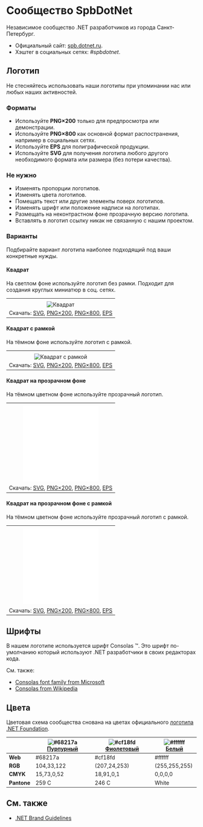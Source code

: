 ﻿# Сообщество SpbDotNet

Независимое сообщество .NET разработчиков из города Санкт-Петербург.

- Официальный сайт: [spb.dotnet.ru](https://spb.dotnet.ru/).
- Хэштег в социальных сетях: _#spbdotnet_.

## Логотип

Не стесняйтесь использовать наши логотипы при упоминании нас или любых наших активностей.

### Форматы

- Используйте **PNG×200** только для предпросмотра или демонстрации.
- Используйте **PNG×800** как основной формат распостранения, например в социальных сетях.
- Используйте **EPS** для полиграфической продукции.
- Используйте **SVG** для получения логотипа любого другого необходимого формата или размера (без потери качества).

### Не нужно

- Изменять пропорции логотипов.
- Изменять цвета логотипов.
- Помещать текст или другие элементы поверх логотипов.
- Изменять шрифт или положение надписи на логотипах.
- Размещать на неконтрастном фоне прозрачную версию логотипа.
- Вставлять в логотип ссылку никак не связанную с нашим проектом.

### Варианты

Подбирайте вариант логотипа наиболее подходящий под ваши конкретные нужды.

#### Квадрат

На светлом фоне используйте логотип без рамки. Подходит для создания круглых миниатюр в соц. сетях.

|       |
| :---: |
|       |
| ![Квадрат](spbdotnet-logo-squared-200.png) |
| Скачать: [SVG](https://raw.githubusercontent.com/DotNetRu/BrandBook/master/Logo/Spb/spbdotnet-logo-squared.svg), [PNG×200](https://raw.githubusercontent.com/DotNetRu/BrandBook/master/Logo/Spb/spbdotnet-logo-squared-200.png), [PNG×800](https://raw.githubusercontent.com/DotNetRu/BrandBook/master/Logo/Spb/spbdotnet-logo-squared-800.png), [EPS](https://raw.githubusercontent.com/DotNetRu/BrandBook/master/Logo/Spb/spbdotnet-logo-squared.eps) |

#### Квадрат с рамкой

На тёмном фоне используйте логотип с рамкой.

|       |
| :---: |
|       |
| ![Квадрат с рамкой](spbdotnet-logo-squared-bordered-200.png) |
| Скачать: [SVG](https://raw.githubusercontent.com/DotNetRu/BrandBook/master/Logo/Spb/spbdotnet-logo-squared-bordered.svg), [PNG×200](https://raw.githubusercontent.com/DotNetRu/BrandBook/master/Logo/Spb/spbdotnet-logo-squared-bordered-200.png), [PNG×800](https://raw.githubusercontent.com/DotNetRu/BrandBook/master/Logo/Spb/spbdotnet-logo-squared-bordered-800.png), [EPS](https://raw.githubusercontent.com/DotNetRu/BrandBook/master/Logo/Spb/spbdotnet-logo-squared-bordered.eps) |

#### Квадрат на прозрачном фоне

На тёмном цветном фоне используйте прозрачный логотип.

|       |
| :---: |
|       |
| ![Квадрат на прозрачном фоне](spbdotnet-logo-squared-white-200.png) |
| Скачать: [SVG](https://raw.githubusercontent.com/DotNetRu/BrandBook/master/Logo/Spb/spbdotnet-logo-squared-white.svg), [PNG×200](https://raw.githubusercontent.com/DotNetRu/BrandBook/master/Logo/Spb/spbdotnet-logo-squared-white-200.png), [PNG×800](https://raw.githubusercontent.com/DotNetRu/BrandBook/master/Logo/Spb/spbdotnet-logo-squared-white-800.png), [EPS](https://raw.githubusercontent.com/DotNetRu/BrandBook/master/Logo/Spb/spbdotnet-logo-squared-white.eps) |

#### Квадрат на прозрачном фоне с рамкой

На тёмном цветном фоне используйте прозрачный логотип с рамкой.

|       |
| :---: |
|       |
| ![Квадрат на прозрачном фоне с рамкой](spbdotnet-logo-squared-white-bordered-200.png) |
| Скачать: [SVG](https://raw.githubusercontent.com/DotNetRu/BrandBook/master/Logo/Spb/spbdotnet-logo-squared-white-bordered.svg), [PNG×200](https://raw.githubusercontent.com/DotNetRu/BrandBook/master/Logo/Spb/spbdotnet-logo-squared-white-bordered-200.png), [PNG×800](https://raw.githubusercontent.com/DotNetRu/BrandBook/master/Logo/Spb/spbdotnet-logo-squared-white-bordered-800.png), [EPS](https://raw.githubusercontent.com/DotNetRu/BrandBook/master/Logo/Spb/spbdotnet-logo-squared-white-bordered.eps) |

## Шрифты

В нашем логотипе используется шрифт Consolas ™. Это шрифт по-умолчанию который используют .NET разработчики в своих редакторах кода.

См. также:

- [Consolas font family from Microsoft](https://docs.microsoft.com/en-us/typography/font-list/consolas)
- [Consolas from Wikipedia](https://en.wikipedia.org/wiki/Consolas)

## Цвета

Цветовая схема сообщества снована на цветах официального [логотипа .NET Foundation](https://github.com/dotnet/swag/tree/master/logo).

|             | ![#68217a](https://placehold.it/15/68217a/ffffff?text=+) [Пурпурный](https://www.color-hex.com/color/68217a) | ![#cf18fd](https://placehold.it/15/cf18fd/ffffff?text=+) [Фиолетовый](https://www.color-hex.com/color/cf18fd) | ![#ffffff](https://placehold.it/15/ffffff/ffffff?text=+) [Белый](https://www.color-hex.com/color/ffffff) |
| ----------- | ---------- | ------------ | ------------- |
| **Web**     | #68217a    | #cf18fd      | #ffffff       |
| **RGB**     | 104,33,122 | (207,24,253) | (255,255,255) |
| **CMYK**    | 15,73,0,52 | 18,91,0,1    | 0,0,0,0       |
| **Pantone** | 259 C      | 246 C        | White         |

## См. также

- [.NET Brand Guidelines](https://github.com/dotnet/brand)

